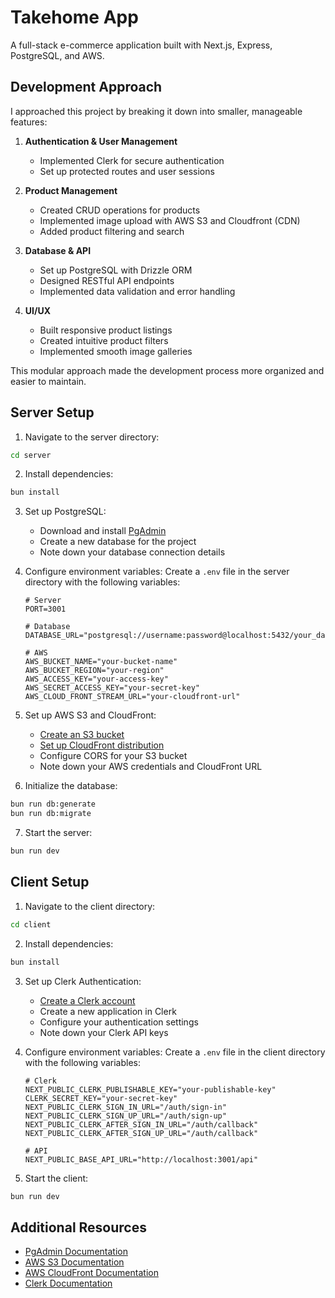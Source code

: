 # Takehome App

A full-stack e-commerce application built with Next.js, Express, PostgreSQL, and AWS.

## Development Approach

I approached this project by breaking it down into smaller, manageable features:

1. **Authentication & User Management**

   - Implemented Clerk for secure authentication
   - Set up protected routes and user sessions

2. **Product Management**

   - Created CRUD operations for products
   - Implemented image upload with AWS S3 and Cloudfront (CDN)
   - Added product filtering and search

3. **Database & API**

   - Set up PostgreSQL with Drizzle ORM
   - Designed RESTful API endpoints
   - Implemented data validation and error handling

4. **UI/UX**
   - Built responsive product listings
   - Created intuitive product filters
   - Implemented smooth image galleries

This modular approach made the development process more organized and easier to maintain.

## Server Setup

1. Navigate to the server directory:

```bash
cd server
```

2. Install dependencies:

```bash
bun install
```

3. Set up PostgreSQL:

   - Download and install [PgAdmin](https://www.pgadmin.org/download/)
   - Create a new database for the project
   - Note down your database connection details

4. Configure environment variables:
   Create a `.env` file in the server directory with the following variables:

   ```env
   # Server
   PORT=3001

   # Database
   DATABASE_URL="postgresql://username:password@localhost:5432/your_database_name"

   # AWS
   AWS_BUCKET_NAME="your-bucket-name"
   AWS_BUCKET_REGION="your-region"
   AWS_ACCESS_KEY="your-access-key"
   AWS_SECRET_ACCESS_KEY="your-secret-key"
   AWS_CLOUD_FRONT_STREAM_URL="your-cloudfront-url"
   ```

5. Set up AWS S3 and CloudFront:

   - [Create an S3 bucket](https://docs.aws.amazon.com/AmazonS3/latest/userguide/create-bucket-overview.html)
   - [Set up CloudFront distribution](https://docs.aws.amazon.com/AmazonCloudFront/latest/DeveloperGuide/GettingStarted.html)
   - Configure CORS for your S3 bucket
   - Note down your AWS credentials and CloudFront URL

6. Initialize the database:

```bash
bun run db:generate
bun run db:migrate
```

7. Start the server:

```bash
bun run dev
```

## Client Setup

1. Navigate to the client directory:

```bash
cd client
```

2. Install dependencies:

```bash
bun install
```

3. Set up Clerk Authentication:

   - [Create a Clerk account](https://clerk.com/docs/quickstarts/get-started)
   - Create a new application in Clerk
   - Configure your authentication settings
   - Note down your Clerk API keys

4. Configure environment variables:
   Create a `.env` file in the client directory with the following variables:

   ```env
   # Clerk
   NEXT_PUBLIC_CLERK_PUBLISHABLE_KEY="your-publishable-key"
   CLERK_SECRET_KEY="your-secret-key"
   NEXT_PUBLIC_CLERK_SIGN_IN_URL="/auth/sign-in"
   NEXT_PUBLIC_CLERK_SIGN_UP_URL="/auth/sign-up"
   NEXT_PUBLIC_CLERK_AFTER_SIGN_IN_URL="/auth/callback"
   NEXT_PUBLIC_CLERK_AFTER_SIGN_UP_URL="/auth/callback"

   # API
   NEXT_PUBLIC_BASE_API_URL="http://localhost:3001/api"
   ```

5. Start the client:

```bash
bun run dev
```

## Additional Resources

- [PgAdmin Documentation](https://www.pgadmin.org/docs/)
- [AWS S3 Documentation](https://docs.aws.amazon.com/AmazonS3/latest/userguide/Welcome.html)
- [AWS CloudFront Documentation](https://docs.aws.amazon.com/AmazonCloudFront/latest/DeveloperGuide/Introduction.html)
- [Clerk Documentation](https://clerk.com/docs)
